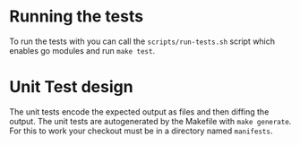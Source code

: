 # Running the tests

To run the tests with you can call the `scripts/run-tests.sh` script which enables go modules and run `make test`.

# Unit Test design

The unit tests encode the expected output as files and then diffing the output.
The unit tests are autogenerated by the Makefile with `make generate`.
For this to work your checkout must be in a directory named `manifests`.

